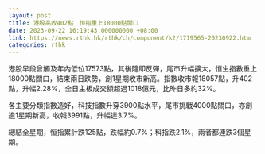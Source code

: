 ```yaml
---
layout: post
title: 港股高收402點　恒指重上18000點關口
date: 2023-09-22 16:19:43.000000000 +08:00
link: https://news.rthk.hk/rthk/ch/component/k2/1719565-20230922.htm
categories: rthk
---
```


港股早段曾觸及年內低位17573點，其後隨即反彈，尾市升幅擴大，恒生指數重上18000點關口，結束兩日跌勢，創1星期收市新高。指數收市報18057點，升402點，升幅2.28%，全日主板成交額超過1018億元，比昨日多約32%。

各主要分類指數造好，科技指數升穿3900點水平，尾市挑戰4000點關口，亦創逾1星期新高，收報3991點，升幅達3.7%。

總結全星期，恒指累計跌125點，跌幅約0.7%；科指跌2.1%，兩者都連跌3個星期。
